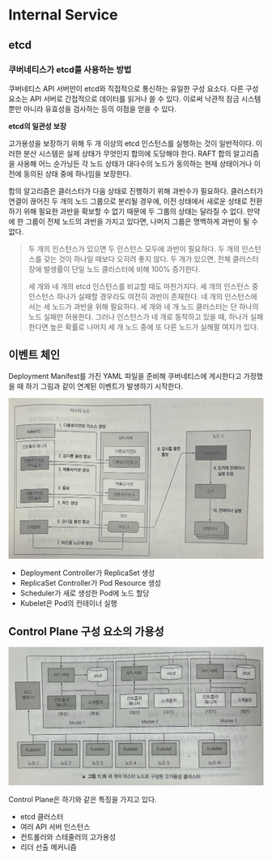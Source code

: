 # Internal Service

## etcd

### 쿠버네티스가 etcd를 사용하는 방법

쿠버네티스 API 서버만이 etcd와 직접적으로 통신하는 유일한 구성 요소다. 다른 구성 요소는 API 서버로 간접적으로 데이터를 읽거나 쓸 수 있다. 이로써 낙관적 잠금 시스템뿐만 아니라 유효성을 검사하는 등의 이점을 얻을 수 있다.

**etcd의 일관성 보장**

고가용성을 보장하기 위해 두 개 이상의 etcd 인스턴스를 실행하는 것이 일반적이다. 이러한 분산 시스템은 실제 상태가 무엇인지 합의에 도당해야 한다. RAFT 합의 알고리즘을 사용해 어느 순가닝든 각 노드 상태가 대다수의 노드가 동의하는 현재 상태이거나 이전에 동의된 상태 중에 하나임을 보장한다.

합의 알고리즘은 클러스터가 다음 상태로 진행하기 위해 과반수가 필요하다. 클러스터가 연결이 끊어진 두 개의 노드 그룹으로 분리될 경우에, 이전 상태에서 새로운 상태로 전환하기 위해 필요한 과반을 확보할 수 없기 때문에 두 그룹의 상태는 달라질 수 없다. 만약에 한 그룹이 전체 노드의 과반을 가지고 있다면, 나머지 그룹은 명백하게 과반이 될 수 없다.

> 두 개의 인스턴스가 있으면 두 인스턴스 모두에 과반이 필요하다. 두 개의 인스턴스를 갖는 것이 하나일 때보다 오히려 좋지 않다. 두 개가 있으면, 전체 클러스터 장애 발생률이 단일 노드 클러스터에 비해 100% 증가한다.
> 
> 세 개와 네 개의 etcd 인스턴스를 비교할 때도 마찬가지다. 세 개의 인스턴스 중 인스턴스 하나가 실패할 경우라도 여전히 과반이 존재한다. 네 개의 인스턴스에서는 세 노드가 과반을 위해 필요하다. 세 개와 네 개 노드 클러스터는 단 하나의 노드 실패만 허용한다. 그러나 인스턴스가 네 개로 동작하고 있을 때, 하나가 실패한다면 높은 확률로 나머지 세 개 노드 중에 또 다른 노드가 실해팔 여지가 있다.

## 이벤트 체인

Deployment Manifest를 가진 YAML 파일을 준비해 쿠버네티스에 게시한다고 가정했을 때 하기 그림과 같이 연계된 이벤트가 발생하기 시작한다.

![Event Chain](../../images/event_chain.jpg)

- Deployment Controller가 ReplicaSet 생성
- ReplicaSet Controller가 Pod Resource 생성
- Scheduler가 새로 생성한 Pod에 노드 할당
- Kubelet은 Pod의 컨테이너 실행

## Control Plane 구성 요소의 가용성

![Control Plane](../../images/Control_Plane.jpg)

Control Plane은 하기와 같은 특징을 가지고 있다.

- etcd 클러스터
- 여러 API 서버 인스턴스
- 컨트롤러와 스테줄러의 고가용성
- 리더 선출 메커니즘

